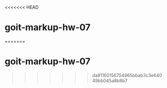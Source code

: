 <<<<<<< HEAD
# goit-markup-hw-07
=======
# goit-markup-hw-07
>>>>>>> da91160156754965bbab3c3e64049bb045a8b8b7
